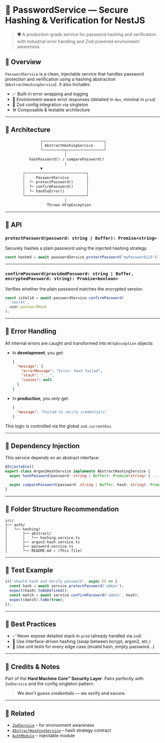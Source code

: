 # 🔐 PasswordService — Secure Hashing & Verification for NestJS

> 🛡️ A production-grade service for password hashing and verification with industrial error handling and Zod-powered environment awareness.

## 🚀 Overview

`PasswordService` is a clean, injectable service that handles password protection and verification using a hashing abstraction (`AbstractHashingService`). It also includes:

- ✅ Built-in error wrapping and logging
- 🔐 Environment-aware error responses (detailed in `dev`, minimal in `prod`)
- 🧠 Zod config integration via singleton
- ⚙️ Composable & testable architecture

---

## 🧩 Architecture

```txt
                ┌────────────────────────────┐
                │ AbstractHashingService     │
                └──────────┬─────────────────┘
                           │
           hashPassword() / comparePassword()
                           │
                ▼
        ┌────────────────────────────┐
        │     PasswordService        │
        │  └─ protectPassword()      │
        │  └─ confirmPassword()      │
        │  └─ handleError()          │
        └────────────────────────────┘
                           │
                   Throws HttpException
```

---

## 🔧 API

### `protectPassword(password: string | Buffer): Promise<string>`

Securely hashes a plain password using the injected hashing strategy.

```ts
const hashed = await passwordService.protectPassword('myPassword123');
```

---

### `confirmPassword(providedPassword: string | Buffer, encryptedPassword: string): Promise<boolean>`

Verifies whether the plain password matches the encrypted version.

```ts
const isValid = await passwordService.confirmPassword(
  'secret',
  user.passwordHash
);
```

---

## 🧱 Error Handling

All internal errors are caught and transformed into `HttpException` objects:

- In **development**, you get:

  ```json
  {
    "message": {
      "errorMessage": "Error: Hash failed",
      "stack": "...",
      "causes": null
    }
  }
  ```

- In **production**, you only get:

  ```json
  {
    "message": "Failed to verify credentials"
  }
  ```

This logic is controlled via the global `zod.currentEnv`.

---

## 🔄 Dependency Injection

This service depends on an abstract interface:

```ts
@Injectable()
export class Argon2HashService implements AbstractHashingService {
  async hashPassword(password: string | Buffer): Promise<string> { ... }

  async comparePassword(password: string | Buffer, hash: string): Promise<boolean> { ... }
}
```

---

## 📁 Folder Structure Recommendation

```
src/
├── auth/
│   └── hashing/
│       ├── abstract/
│       │   └── hashing.service.ts
│       ├── argon2-hash.service.ts
│       ├── password.service.ts
│       └── README.md ← (This file)
```

---

## 🧪 Test Example

```ts
it('should hash and verify password', async () => {
  const hash = await service.protectPassword('admin');
  expect(hash).toBeDefined();
  const match = await service.confirmPassword('admin', hash);
  expect(match).toBe(true);
});
```

---

## 🧠 Best Practices

- ✅ Never expose detailed stack in `prod` (already handled via `zod`)
- 🔁 Use interface-driven hashing (swap between bcrypt, argon2, etc.)
- 🧪 Use unit tests for every edge case (invalid hash, empty password…)

---

## 💬 Credits & Notes

Part of the **Hard Machine Core™ Security Layer**.
Pairs perfectly with `ZodService` and the config singleton pattern.

> **We don't guess credentials — we verify and secure.**

---

## 📎 Related

- [`ZodService`](../../shared/config/README.md) – for environment awareness
- [`AbstractHashingService`](./abstract/hashing.service.ts) – hash strategy contract
- [`AuthModule`](../auth.module.ts) – injectable module
